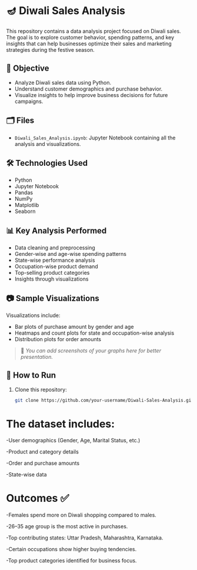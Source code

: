 # 🪔 Diwali Sales Analysis

This repository contains a data analysis project focused on Diwali sales. The goal is to explore customer behavior, spending patterns, and key insights that can help businesses optimize their sales and marketing strategies during the festive season.

## 📌 Objective

- Analyze Diwali sales data using Python.
- Understand customer demographics and purchase behavior.
- Visualize insights to help improve business decisions for future campaigns.

## 🗂️ Files

- `Diwali_Sales_Analysis.ipynb`: Jupyter Notebook containing all the analysis and visualizations.

## 🛠️ Technologies Used

- Python
- Jupyter Notebook
- Pandas
- NumPy
- Matplotlib
- Seaborn

## 📊 Key Analysis Performed

- Data cleaning and preprocessing
- Gender-wise and age-wise spending patterns
- State-wise performance analysis
- Occupation-wise product demand
- Top-selling product categories
- Insights through visualizations

## 📷 Sample Visualizations

Visualizations include:
- Bar plots of purchase amount by gender and age
- Heatmaps and count plots for state and occupation-wise analysis
- Distribution plots for order amounts

> 📌 *You can add screenshots of your graphs here for better presentation.*

## 🚀 How to Run

1. Clone this repository:
   ```bash
   git clone https://github.com/your-username/Diwali-Sales-Analysis.git


# The dataset includes:

 -User demographics (Gender, Age, Marital Status, etc.)

 -Product and category details

 -Order and purchase amounts

 -State-wise data

#  Outcomes ✅
-Females spend more on Diwali shopping compared to males.

-26–35 age group is the most active in purchases.

-Top contributing states: Uttar Pradesh, Maharashtra, Karnataka.

-Certain occupations show higher buying tendencies.

-Top product categories identified for business focus.
